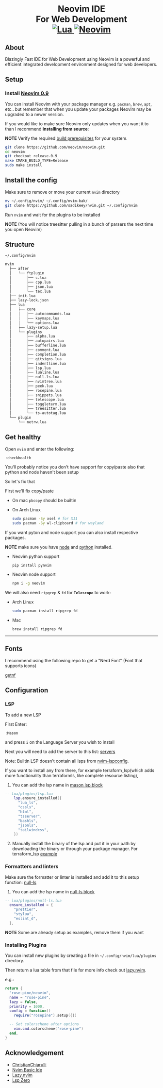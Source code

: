 <h1 align="center">Neovim IDE<br> For Web Development
<br>
<a href="https://www.lua.org/">
<img
    alt="Lua"
    src="https://img.shields.io/badge/lua-%232C2D72.svg?style=for-the-badge&logo=lua&logoColor=white">
</a>
<a href="https://github.com/neovim/neovim">
<img
    alt="Neovim"
    src="https://img.shields.io/badge/NeoVim-%2357A143.svg?&style=for-the-badge&logo=neovim&logoColor=white">
</a>
</h1>

## About

Blazingly Fast IDE for Web Development using Neovim is a powerful and efficient integrated development environment designed for web developers.

## Setup

### Install [Neovim 0.9](https://github.com/neovim/neovim/releases/tag/v0.9.0)

You can install Neovim with your package manager e.g. `pacman`, `brew`, `apt`, etc.. but remember that when you update your packages Neovim may be upgraded to a newer version.

If you would like to make sure Neovim only updates when you want it to than I recommend **installing from source**:

**NOTE** Verify the required [build prerequisites](https://github.com/neovim/neovim/wiki/Building-Neovim#build-prerequisites) for your system.

```sh
git clone https://github.com/neovim/neovim.git
cd neovim
git checkout release-0.9
make CMAKE_BUILD_TYPE=Release
sudo make install
```

## Install the config

Make sure to remove or move your current `nvim` directory

```sh
mv ~/.config/nvim/ ~/.config/nvim-bak/
git clone https://github.com/sadikeey/nvim.git ~/.config/nvim
```

Run `nvim` and wait for the plugins to be installed

**NOTE** (You will notice treesitter pulling in a bunch of parsers the next time you open Neovim)

## Structure
`~/.config/nvim`

```sh
nvim
  ├── after
  │   └── ftplugin
  │       ├── c.lua
  │       ├── cpp.lua
  │       ├── json.lua
  │       └── tex.lua
  ├── init.lua
  ├── lazy-lock.json
  ├── lua
  │   ├── core
  │   │   ├── autocommands.lua
  │   │   ├── keymaps.lua
  │   │   └── options.lua
  │   ├── lazy-setup.lua
  │   └── plugins
  │       ├── alpha.lua
  │       ├── autopairs.lua
  │       ├── bufferline.lua
  │       ├── comment.lua
  │       ├── completion.lua
  │       ├── gitsigns.lua
  │       ├── indentline.lua
  │       ├── lsp.lua
  │       ├── lualine.lua
  │       ├── null-ls.lua
  │       ├── nvimtree.lua
  │       ├── peek.lua
  │       ├── rosepine.lua
  │       ├── snippets.lua
  │       ├── telescope.lua
  │       ├── toggleterm.lua
  │       ├── treesitter.lua
  │       └── ts-autotag.lua
  └── plugin
      └── netrw.lua
```

## Get healthy

Open `nvim` and enter the following:

```
:checkhealth
```

You'll probably notice you don't have support for copy/paste also that python and node haven't been setup

So let's fix that

First we'll fix copy/paste

- On mac `pbcopy` should be builtin

- On Arch Linux

  ```sh
  sudo pacman -Sy xsel # for X11
  sudo pacman -Sy wl-clipboard # for wayland
  ```

If you want pyton and node support you can also install respective packages.

**NOTE** make sure you have [node](https://nodejs.org/en/) and [python](https://www.python.org/) installed.


- Neovim python support

  ```sh
  pip install pynvim
  ```

- Neovim node support

  ```sh
  npm i -g neovim
  ```

We will also need `ripgrep` & `fd` for **`Telescope`** to work:

- Arch Linux
  ```sh
  sudo pacman install ripgrep fd
  ```

- Mac
  ```sh
  brew install ripgrep fd
  ```

---

## Fonts

I recommend using the following repo to get a "Nerd Font" (Font that supports icons)

[getnf](https://github.com/ronniedroid/getnf)

## Configuration

### LSP

To add a new LSP

First Enter:

```
:Mason
```

and press `i` on the Language Server you wish to install

Next you will need to add the server to this list: [servers](https://github.com/sadikeey/nvim/blob/lua/plugins/lsp.lua)

Note: Builtin LSP doesn't contain all lsps from [nvim-lspconfig](https://github.com/neovim/nvim-lspconfig/blob/master/doc/server_configurations.md).

If you want to install any from there, for example terraform_lsp(which adds more functionality than terraformls, like complete resource listing),

1. You can add the lsp name in [mason lsp block](https://github.com/sadikeey/nvim/blob/lua/plugins/lsp.lua)

```lua
-- lua/plugins/lsp.lua
    lsp.ensure_installed({
      "lua_ls",
      "cssls",
      "html",
      "tsserver",
      "bashls",
      "jsonls",
      "tailwindcss",
    })
```

2. Manually install the binary of the lsp and put it in your path by downloading the binary or through your package manager. For terraform_lsp [example](https://github.com/juliosueiras/terraform-lsp/releases)


### Formatters and linters

Make sure the formatter or linter is installed and add it to this setup function: [null-ls](https://github.com/sadikeey/nvim/blob/lua/plugins/null-ls.lua)

1. You can add the lsp name in [null-ls block](https://github.com/sadikeey/nvim/blob/lua/plugins/null-ls.lua)

```lua
-- lua/plugins/null-ls.lua
  ensure_installed = {
    "prettier",
    "stylua",
    "eslint_d",
  },
```

**NOTE** Some are already setup as examples, remove them if you want

### Installing Plugins

You can install new plugins by creating a file in `~/.config/nvim/lua/plugins` directory.

Then return a lua table from that file for more info check out [lazy.nvim](https://github.com/folke/lazy.nvim).

e.g.:
```lua
return {
  "rose-pine/neovim",
  name = "rose-pine",
  lazy = false,
  priority = 1000,
  config = function()
    require("rosepine").setup({})

  -- Set colorscheme after options
    vim.cmd.colorscheme("rose-pine")
  end,
}
```

## Acknowledgement
- [ChristianChiarulli](https://github.com/ChristianChiarulli)
- [Nvim Basic Ide](https://github.com/lunarvim/nvim-basic-ide)
- [Lazy.nvim](https://github.com/folke/lazy.nvim)
- [Lsp Zero](https://github.com/VonHeikemen/lsp-zero.nvim)
